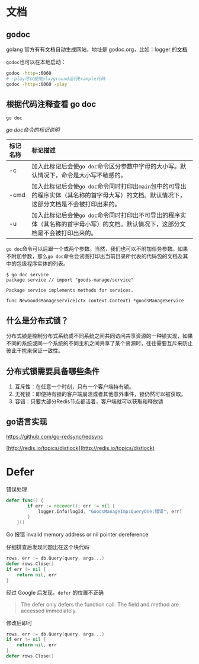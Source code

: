 # 文档

## godoc

golang 官方有有文档自动生成网站，地址是 godoc.org，比如：logger 的[文档](https://godoc.org/github.com/mnhkahn/gogogo/logger)

`godoc`也可以在本地启动：

```bash
godoc -http=:6060
# -play可以使用playground运行Example代码
godoc -http=:6060 -play 
```

## 根据代码注释查看 go doc

```
go doc 
```

*go doc命令的标记说明*

| 标记名称 | 标记描述                                                     |
| :------- | :----------------------------------------------------------- |
| -c       | 加入此标记后会使`go doc`命令区分参数中字母的大小写。默认情况下，命令是大小写不敏感的。 |
| -cmd     | 加入此标记后会使`go doc`命令同时打印出`main`包中的可导出的程序实体（其名称的首字母大写）的文档。默认情况下，这部分文档是不会被打印出来的。 |
| -u       | 加入此标记后会使`go doc`命令同时打印出不可导出的程序实体（其名称的首字母小写）的文档。默认情况下，这部分文档是不会被打印出来的。 |

`go doc`命令可以后跟一个或两个参数。当然，我们也可以不附加任务参数。如果不附加参数，那么`go doc`命令会试图打印出当前目录所代表的代码包的文档及其中的包级程序实体的列表。

```
$ go doc service
package service // import "goods-manage/service"

Package service implements methods for services.

func NewGoodsManageService(ctx context.Context) *goodsManageService
```



## 什么是分布式锁？

分布式锁是控制分布式系统或不同系统之间共同访问共享资源的一种锁实现，如果不同的系统或同一个系统的不同主机之间共享了某个资源时，往往需要互斥来防止彼此干扰来保证一致性。

## 分布式锁需要具备哪些条件

1. 互斥性：在任意一个时刻，只有一个客户端持有锁。
2. 无死锁：即便持有锁的客户端崩溃或者其他意外事件，锁仍然可以被获取。
3. 容错：只要大部分Redis节点都活着，客户端就可以获取和释放锁

## go语言实现

https://github.com/go-redsync/redsync

[http://redis.io/topics/distlock](http://redis.io/topics/distlock)



# Defer

错误处理

```go
defer func() {
		if err := recover(); err != nil {
			logger.Info(logId, "GoodsManageImp:QueryOne:错误", err)
		}
	}()
```

Go 报错 invalid memory address or nil pointer dereference

仔细排查后发现问题出在这个块代码

```go
rows, err := db.Query(query, args...)
defer rows.Close()
if err != nil {
    return nil, err
}
```

经过 Google 后发现，`defer` 的位置不正确

> The defer only defers the function call. The field and method are accessed immediately.

修改后即可

```go
rows, err := db.Query(query, args...)
if err != nil {
    return nil, err
}
defer rows.Close()
```

